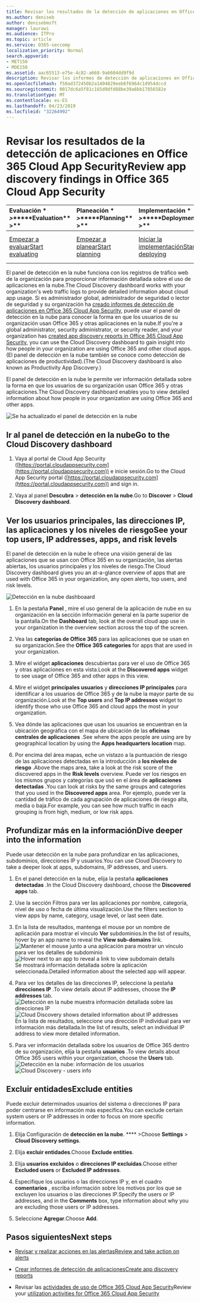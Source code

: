 ```yaml
---
title: Revisar los resultados de la detección de aplicaciones en Office 365 Cloud App Security
ms.author: deniseb
author: denisebmsft
manager: laurawi
ms.audience: ITPro
ms.topic: article
ms.service: O365-seccomp
localization_priority: Normal
search.appverid:
- MET150
- MOE150
ms.assetid: aac65513-e75e-4c82-a668-9a6604dd9f9d
description: Revisar los informes de detección de aplicaciones en Office 365 Cloud App Security puede ayudarle a obtener más información sobre cómo los usuarios de su organización usan aplicaciones en la nube. Una vez que haya creado los informes de detección de aplicaciones con archivos de registro de los firewalls y servidores proxy, revise los resultados en el panel de detección de aplicaciones.
ms.openlocfilehash: f50ad372450b2a1404829eeb6f6964c1d954dccd
ms.sourcegitcommit: 0017dc6a5f81c165d9dfd88be39a6bb17856582e
ms.translationtype: MT
ms.contentlocale: es-ES
ms.lasthandoff: 04/23/2019
ms.locfileid: "32264992"
---
```

# <a name="review-app-discovery-findings-in-office-365-cloud-app-security"></a><span data-ttu-id="c9c6d-104">Revisar los resultados de la detección de aplicaciones en Office 365 Cloud App Security</span><span class="sxs-lookup"><span data-stu-id="c9c6d-104">Review app discovery findings in Office 365 Cloud App Security</span></span>
  
|<span data-ttu-id="c9c6d-105">Evaluación \* *\>*\*</span><span class="sxs-lookup"><span data-stu-id="c9c6d-105">\*\*\*\*Evaluation\*\* \>\*\*</span></span>|<span data-ttu-id="c9c6d-106">Planeación \* *\>*\*</span><span class="sxs-lookup"><span data-stu-id="c9c6d-106">\*\*\*\*Planning\*\* \>\*\*</span></span>|<span data-ttu-id="c9c6d-107">Implementación \* *\>*\*</span><span class="sxs-lookup"><span data-stu-id="c9c6d-107">\*\*\*\*Deployment\*\* \>\*\*</span></span>|<span data-ttu-id="c9c6d-108">Uso \* \* \* \*</span><span class="sxs-lookup"><span data-stu-id="c9c6d-108">\*\*\*\*Utilization\*\*\*\*</span></span>|
|:-----|:-----|:-----|:-----|
|[<span data-ttu-id="c9c6d-109">Empezar a evaluar</span><span class="sxs-lookup"><span data-stu-id="c9c6d-109">Start evaluating</span></span>](office-365-cas-overview.md) <br/> |[<span data-ttu-id="c9c6d-110">Empezar a planear</span><span class="sxs-lookup"><span data-stu-id="c9c6d-110">Start planning</span></span>](get-ready-for-office-365-cas.md) <br/> |[<span data-ttu-id="c9c6d-111">Iniciar la implementación</span><span class="sxs-lookup"><span data-stu-id="c9c6d-111">Start deploying</span></span>](turn-on-office-365-cas.md) <br/> |<span data-ttu-id="c9c6d-112">Ya está aquí.</span><span class="sxs-lookup"><span data-stu-id="c9c6d-112">You are here!</span></span>  <br/> [<span data-ttu-id="c9c6d-113">Siguientes pasos</span><span class="sxs-lookup"><span data-stu-id="c9c6d-113">Next steps</span></span>](#next-steps) <br/> |
   
<span data-ttu-id="c9c6d-114">El panel de detección en la nube funciona con los registros de tráfico web de la organización para proporcionar información detallada sobre el uso de aplicaciones en la nube.</span><span class="sxs-lookup"><span data-stu-id="c9c6d-114">The Cloud Discovery dashboard works with your organization's web traffic logs to provide detailed information about cloud app usage.</span></span> <span data-ttu-id="c9c6d-115">Si es administrador global, administrador de seguridad o lector de seguridad y su organización ha [creado informes de detección de aplicaciones en Office 365 Cloud App Security](create-app-discovery-reports-in-ocas.md), puede usar el panel de detección en la nube para conocer la forma en que los usuarios de su organización usan Office 365 y otras aplicaciones en la nube.</span><span class="sxs-lookup"><span data-stu-id="c9c6d-115">If you're a global administrator, security administrator, or security reader, and your organization has [created app discovery reports in Office 365 Cloud App Security](create-app-discovery-reports-in-ocas.md), you can use the Cloud Discovery dashboard to gain insight into how people in your organization are using Office 365 and other cloud apps.</span></span> <span data-ttu-id="c9c6d-116">(El panel de detección en la nube también se conoce como detección de aplicaciones de productividad).</span><span class="sxs-lookup"><span data-stu-id="c9c6d-116">(The Cloud Discovery dashboard is also known as Productivity App Discovery.)</span></span>
  
 <span data-ttu-id="c9c6d-117">El panel de detección en la nube le permite ver información detallada sobre la forma en que los usuarios de su organización usan Office 365 y otras aplicaciones.</span><span class="sxs-lookup"><span data-stu-id="c9c6d-117">The Cloud Discovery dashboard enables you to view detailed information about how people in your organization are using Office 365 and other apps.</span></span> 
  
![Se ha actualizado el panel de detección en la nube](media/12712681-c0b3-4cb3-b7fd-2cf2ad4e825f.png)
     
## <a name="go-to-the-cloud-discovery-dashboard"></a><span data-ttu-id="c9c6d-119">Ir al panel de detección en la nube</span><span class="sxs-lookup"><span data-stu-id="c9c6d-119">Go to the Cloud Discovery dashboard</span></span>

1. <span data-ttu-id="c9c6d-120">Vaya al portal de Cloud App Security ([https://portal.cloudappsecurity.com](https://portal.cloudappsecurity.com)) e inicie sesión.</span><span class="sxs-lookup"><span data-stu-id="c9c6d-120">Go to the Cloud App Security portal ([https://portal.cloudappsecurity.com](https://portal.cloudappsecurity.com)) and sign in.</span></span>
    
2. <span data-ttu-id="c9c6d-121">Vaya al panel **Descubra** \> **detección en la nube**.</span><span class="sxs-lookup"><span data-stu-id="c9c6d-121">Go to **Discover** \> **Cloud Discovery dashboard**.</span></span>
    
## <a name="see-your-top-users-ip-addresses-apps-and-risk-levels"></a><span data-ttu-id="c9c6d-122">Ver los usuarios principales, las direcciones IP, las aplicaciones y los niveles de riesgo</span><span class="sxs-lookup"><span data-stu-id="c9c6d-122">See your top users, IP addresses, apps, and risk levels</span></span>

<span data-ttu-id="c9c6d-123">El panel de detección en la nube le ofrece una visión general de las aplicaciones que se usan con Office 365 en su organización, las alertas abiertas, los usuarios principales y los niveles de riesgo.</span><span class="sxs-lookup"><span data-stu-id="c9c6d-123">The Cloud Discovery dashboard gives you an at-a-glance overview of apps that are used with Office 365 in your organization, any open alerts, top users, and risk levels.</span></span>
  
![Detección en la nube dashboaard](media/06696946-fbdf-4781-b5b8-2ac074fcb2a1.png)
  
1. <span data-ttu-id="c9c6d-125">En la pestaña **Panel** , mire el uso general de la aplicación de nube en su organización en la sección información general en la parte superior de la pantalla.</span><span class="sxs-lookup"><span data-stu-id="c9c6d-125">On the **Dashboard** tab, look at the overall cloud app use in your organization in the overview section across the top of the screen.</span></span> 
    
2. <span data-ttu-id="c9c6d-126">Vea las **categorías de Office 365** para las aplicaciones que se usan en su organización.</span><span class="sxs-lookup"><span data-stu-id="c9c6d-126">See the **Office 365 categories** for apps that are used in your organization.</span></span> 
    
3. <span data-ttu-id="c9c6d-127">Mire el widget **aplicaciones** descubiertas para ver el uso de Office 365 y otras aplicaciones en esta vista.</span><span class="sxs-lookup"><span data-stu-id="c9c6d-127">Look at the **Discovered apps** widget to see usage of Office 365 and other apps in this view.</span></span> 
    
4. <span data-ttu-id="c9c6d-128">Mire el widget **principales usuarios** y **direcciones IP principales** para identificar a los usuarios de Office 365 y de la nube la mayor parte de su organización.</span><span class="sxs-lookup"><span data-stu-id="c9c6d-128">Look at the **Top users** and **Top IP addresses** widget to identify those who use Office 365 and cloud apps the most in your organization.</span></span> 
    
5. <span data-ttu-id="c9c6d-129">Vea dónde las aplicaciones que usan los usuarios se encuentran en la ubicación geográfica con el mapa de ubicación de las **oficinas centrales de aplicaciones** .</span><span class="sxs-lookup"><span data-stu-id="c9c6d-129">See where the apps people are using are by geographical location by using the **Apps headquarters location** map.</span></span> 
    
6. <span data-ttu-id="c9c6d-130">Por encima del área mapas, eche un vistazo a la puntuación de riesgo de las aplicaciones detectadas en la introducción a **los niveles de riesgo** .</span><span class="sxs-lookup"><span data-stu-id="c9c6d-130">Above the maps area, take a look at the risk score of the discovered apps in the **Risk levels** overview.</span></span> <span data-ttu-id="c9c6d-131">Puede ver los riesgos en los mismos grupos y categorías que usó en el área de **aplicaciones detectadas** .</span><span class="sxs-lookup"><span data-stu-id="c9c6d-131">You can look at risks by the same groups and categories that you used in the **Discovered apps** area.</span></span> <span data-ttu-id="c9c6d-132">Por ejemplo, puede ver la cantidad de tráfico de cada agrupación de aplicaciones de riesgo alta, media o baja.</span><span class="sxs-lookup"><span data-stu-id="c9c6d-132">For example, you can see how much traffic in each grouping is from high, medium, or low risk apps.</span></span> 
    
## <a name="dive-deeper-into-the-information"></a><span data-ttu-id="c9c6d-133">Profundizar más en la información</span><span class="sxs-lookup"><span data-stu-id="c9c6d-133">Dive deeper into the information</span></span>

<span data-ttu-id="c9c6d-134">Puede usar detección en la nube para profundizar en las aplicaciones, subdominios, direcciones IP y usuarios.</span><span class="sxs-lookup"><span data-stu-id="c9c6d-134">You can use Cloud Discovery to take a deeper look at apps, subdomains, IP addresses, and users.</span></span>
  
1. <span data-ttu-id="c9c6d-135">En el panel detección en la nube, elija la pestaña **aplicaciones detectadas** .</span><span class="sxs-lookup"><span data-stu-id="c9c6d-135">In the Cloud Discovery dashboard, choose the **Discovered apps** tab.</span></span> 
    
2. <span data-ttu-id="c9c6d-136">Use la sección Filtros para ver las aplicaciones por nombre, categoría, nivel de uso o fecha de última visualización.</span><span class="sxs-lookup"><span data-stu-id="c9c6d-136">Use the filters section to view apps by name, category, usage level, or last seen date.</span></span>
    
3. <span data-ttu-id="c9c6d-137">En la lista de resultados, mantenga el mouse por un nombre de aplicación para mostrar el vínculo **Ver** subdominios.</span><span class="sxs-lookup"><span data-stu-id="c9c6d-137">In the list of results, hover by an app name to reveal the **View sub-domains** link.</span></span><br/> <span data-ttu-id="c9c6d-138">![Mantener el mouse junto a una aplicación para mostrar un vínculo para ver los detalles de subdominio](media/4a212215-8a2c-46fd-9ef9-89e4064658a6.png)</span><span class="sxs-lookup"><span data-stu-id="c9c6d-138">![Hover next to an app to reveal a link to view subdomain details](media/4a212215-8a2c-46fd-9ef9-89e4064658a6.png)</span></span><br/><span data-ttu-id="c9c6d-139">Se mostrará información detallada sobre la aplicación seleccionada.</span><span class="sxs-lookup"><span data-stu-id="c9c6d-139">Detailed information about the selected app will appear.</span></span>
    
4. <span data-ttu-id="c9c6d-140">Para ver los detalles de las direcciones IP, seleccione la pestaña **direcciones IP** .</span><span class="sxs-lookup"><span data-stu-id="c9c6d-140">To view details about IP addresses, choose the **IP addresses** tab.</span></span><br/><span data-ttu-id="c9c6d-141">![Detección en la nube muestra información detallada sobre las direcciones IP](media/0c742bf6-da9e-4d22-8656-a27a5007d5d5.png)</span><span class="sxs-lookup"><span data-stu-id="c9c6d-141">![Cloud Discovery shows detailed information about IP addresses](media/0c742bf6-da9e-4d22-8656-a27a5007d5d5.png)</span></span><br/><span data-ttu-id="c9c6d-142">En la lista de resultados, seleccione una dirección IP individual para ver información más detallada.</span><span class="sxs-lookup"><span data-stu-id="c9c6d-142">In the list of results, select an individual IP address to view more detailed information.</span></span>
    
5. <span data-ttu-id="c9c6d-143">Para ver información detallada sobre los usuarios de Office 365 dentro de su organización, elija la pestaña **usuarios** .</span><span class="sxs-lookup"><span data-stu-id="c9c6d-143">To view details about Office 365 users within your organization, choose the **Users** tab.</span></span><br/><span data-ttu-id="c9c6d-144">![Detección en la nube: información de los usuarios](media/2d9c2d85-01e6-4057-8020-d9a68f26bbac.png)</span><span class="sxs-lookup"><span data-stu-id="c9c6d-144">![Cloud Discovery - users info](media/2d9c2d85-01e6-4057-8020-d9a68f26bbac.png)</span></span>
  
## <a name="exclude-entities"></a><span data-ttu-id="c9c6d-145">Excluir entidades</span><span class="sxs-lookup"><span data-stu-id="c9c6d-145">Exclude entities</span></span>

<span data-ttu-id="c9c6d-146">Puede excluir determinados usuarios del sistema o direcciones IP para poder centrarse en información más específica.</span><span class="sxs-lookup"><span data-stu-id="c9c6d-146">You can exclude certain system users or IP addresses in order to focus on more specific information.</span></span>
  
1. <span data-ttu-id="c9c6d-147">Elija Configuración de **detección en la nube**. \*\*\*\* \></span><span class="sxs-lookup"><span data-stu-id="c9c6d-147">Choose **Settings** \> **Cloud Discovery settings**.</span></span>
    
2. <span data-ttu-id="c9c6d-148">Elija **excluir entidades**.</span><span class="sxs-lookup"><span data-stu-id="c9c6d-148">Choose **Exclude entities**.</span></span>
    
3. <span data-ttu-id="c9c6d-149">Elija **usuarios excluidos** o **direcciones IP excluidas**.</span><span class="sxs-lookup"><span data-stu-id="c9c6d-149">Choose either **Excluded users** or **Excluded IP addresses**.</span></span>
    
4. <span data-ttu-id="c9c6d-150">Especifique los usuarios o las direcciones IP y, en el cuadro **comentarios** , escriba información sobre los motivos por los que se excluyen los usuarios o las direcciones IP.</span><span class="sxs-lookup"><span data-stu-id="c9c6d-150">Specify the users or IP addresses, and in the **Comments** box, type information about why you are excluding those users or IP addresses.</span></span> 
    
5. <span data-ttu-id="c9c6d-151">Seleccione **Agregar**.</span><span class="sxs-lookup"><span data-stu-id="c9c6d-151">Choose **Add**.</span></span>
    
## <a name="next-steps"></a><span data-ttu-id="c9c6d-152">Pasos siguientes</span><span class="sxs-lookup"><span data-stu-id="c9c6d-152">Next steps</span></span>

- [<span data-ttu-id="c9c6d-153">Revisar y realizar acciones en las alertas</span><span class="sxs-lookup"><span data-stu-id="c9c6d-153">Review and take action on alerts</span></span>](review-office-365-cas-alerts.md)
    
- [<span data-ttu-id="c9c6d-154">Crear informes de detección de aplicaciones</span><span class="sxs-lookup"><span data-stu-id="c9c6d-154">Create app discovery reports</span></span>](create-app-discovery-reports-in-ocas.md)
    
- <span data-ttu-id="c9c6d-155">Revisar las [actividades de uso de Office 365 Cloud App Security](utilization-activities-for-ocas.md)</span><span class="sxs-lookup"><span data-stu-id="c9c6d-155">Review your [utilization activities for Office 365 Cloud App Security](utilization-activities-for-ocas.md)</span></span>
    

